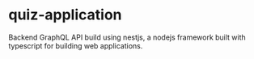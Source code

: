 # quiz-application
Backend GraphQL API build using nestjs, a nodejs framework built with typescript for building web applications.
